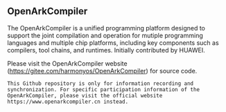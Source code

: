 ## OpenArkCompiler

The OpenArkCompiler is a unified programming platform designed to support the joint compilation and operation for mutiple programming languages and multiple chip platforms, including key components such as compilers, tool chains, and runtimes. Initially contributed by HUAWEI.

Please visit the OpenArkCompiler website (https://gitee.com/harmonyos/OpenArkCompiler) for source code.

```
This Github repository is only for information recording and synchronization. For specific participation information of the OpenArkCompiler, please visit the official website https://www.openarkcompiler.cn instead. 
```

